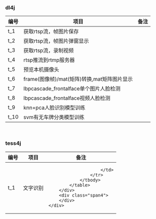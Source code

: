 <div class="container">
	<div class="row">
		<div class="span4">
			<h3>
				dl4j
			</h3>
			<table class="table table-condensed table-hover">
				<thead>
					<tr>
						<th>
							<span>编号</span>
						</th>
						<th>
							<span>项目</span>
						</th>
						<th>
							<span>备注</span>
						</th>
					</tr>
				</thead>
				<tbody>
					<tr>
						<td>
							t_1
						</td>
						<td>
							<span>获取rtsp流，帧图片保存</span>
						</td>
						<td>
						</td>
					</tr>
					<tr class="success">
						<td>
							t_2
						</td>
						<td>
							获取rtsp流，帧图片弹窗显示
						</td>
						<td>
						</td>
					</tr>
					<tr class="error">
						<td>
							t_3
						</td>
						<td>
							获取rtsp流，录制视频
						</td>
						<td>
						</td>
					</tr>
					<tr class="warning">
						<td>
							t_4
						</td>
						<td>
							rtsp推流到rtmp服务器
						</td>
						<td>
						</td>
					</tr>
					<tr class="info">
						<td>
							t_5
						</td>
						<td>
							预览本机摄像头
						</td>
						<td>
						</td>
					</tr>
					<tr>
						<td>
							t_6
						</td>
						<td>
							<span>frame(图像帧)/mat(矩阵)转换,mat矩阵图片显示</span>
						</td>
						<td>
						</td>
					</tr>
					<tr>
						<td>
							t_7
						</td>
						<td>
							<span>lbpcascade_frontalface单个图片人脸检测</span>
						</td>
						<td>
						</td>
					</tr>
					<tr>
						<td>
							t_8
						</td>
						<td>
							<span>lbpcascade_frontalface视频人脸检测</span>
						</td>
						<td>
						</td>
					</tr>
					<tr>
						<td>
							t_9
						</td>
						<td>
							<span>knn+pca人脸识别模型训练</span>
						</td>
						<td>
						</td>
					</tr>
					<tr>
						<td>
							t_10
						</td>
						<td>
							<span>svm有无车牌分类模型训练</span>
						</td>
						<td>
						</td>
					</tr>
				</tbody>
			</table>
		</div> &nbsp;&nbsp;&nbsp;&nbsp;&nbsp;&nbsp;&nbsp;
		<div class="span4">
			<h3>
				tess4j
			</h3>
			<table class="table">
				<thead>
					<tr>
						<th>
							编号
						</th>
						<th>
							项目
						</th>
						<th>
							备注
						</th>
					</tr>
				</thead>
				<tbody>
					<tr>
						<td>
							t_1
						</td>
						<td>
							文字识别
						</td>
						<td>
						
						</td>
					</tr>
				</tbody>
			</table>
		</div>
		<div class="span4">
		</div>
	</div>
</div>